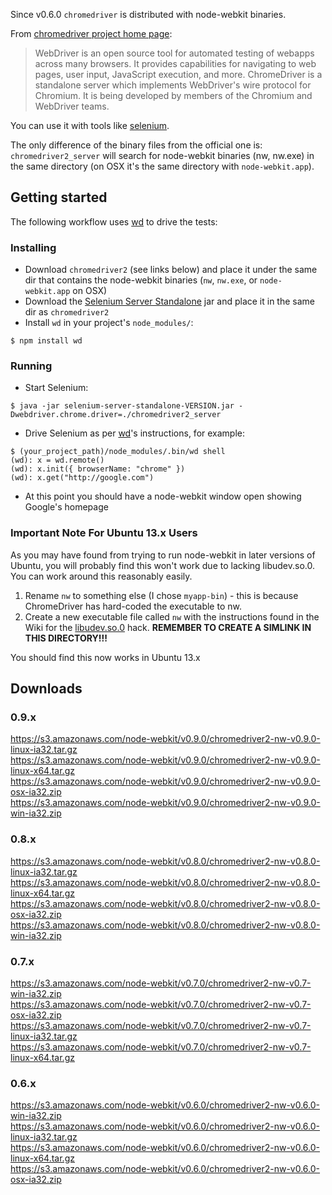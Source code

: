 Since v0.6.0 `chromedriver` is distributed with node-webkit binaries.

From [chromedriver project home page](http://code.google.com/p/chromedriver/):

> WebDriver is an open source tool for automated testing of webapps across many browsers. It provides capabilities for navigating to web pages, user input, JavaScript execution, and more. ChromeDriver is a standalone server which implements WebDriver's wire protocol for Chromium. It is being developed by members of the Chromium and WebDriver teams. 

You can use it with tools like [selenium](http://docs.seleniumhq.org/).

The only difference of the binary files from the official one is: `chromedriver2_server` will search for node-webkit binaries (nw, nw.exe) in the same directory (on OSX it's the same directory with `node-webkit.app`).

## Getting started

The following workflow uses [wd](https://github.com/admc/wd) to drive the tests:

### Installing

* Download `chromedriver2` (see links below) and place it under the same dir that contains the node-webkit binaries (`nw`, `nw.exe`, or `node-webkit.app` on OSX)
* Download the [Selenium Server Standalone](http://docs.seleniumhq.org/download/) jar and place it in the same dir as `chromedriver2`
* Install `wd` in your project's `node_modules/`:
```
$ npm install wd
```

### Running

* Start Selenium:
```
$ java -jar selenium-server-standalone-VERSION.jar -Dwebdriver.chrome.driver=./chromedriver2_server
```
* Drive Selenium as per [wd](https://github.com/admc/wd)'s instructions, for example:
```
$ (your_project_path)/node_modules/.bin/wd shell
(wd): x = wd.remote()
(wd): x.init({ browserName: "chrome" })
(wd): x.get("http://google.com")
```
* At this point you should have a node-webkit window open showing Google's homepage

### Important Note For Ubuntu 13.x Users

As you may have found from trying to run node-webkit in later versions of Ubuntu, you will probably find this won't work due to lacking libudev.so.0.  You can work around this reasonably easily.
  1. Rename `nw` to something else (I chose `myapp-bin`) - this is because ChromeDriver has hard-coded the executable to nw.
  2. Create a new executable file called `nw` with the instructions found in the Wiki for the [libudev.so.0](https://github.com/rogerwang/node-webkit/wiki/The-solution-of-lacking-libudev.so.0) hack.  **REMEMBER TO CREATE A SIMLINK IN THIS DIRECTORY!!!**

You should find this now works in Ubuntu 13.x

## Downloads
### 0.9.x
https://s3.amazonaws.com/node-webkit/v0.9.0/chromedriver2-nw-v0.9.0-linux-ia32.tar.gz  
https://s3.amazonaws.com/node-webkit/v0.9.0/chromedriver2-nw-v0.9.0-linux-x64.tar.gz  
https://s3.amazonaws.com/node-webkit/v0.9.0/chromedriver2-nw-v0.9.0-osx-ia32.zip  
https://s3.amazonaws.com/node-webkit/v0.9.0/chromedriver2-nw-v0.9.0-win-ia32.zip  
### 0.8.x
https://s3.amazonaws.com/node-webkit/v0.8.0/chromedriver2-nw-v0.8.0-linux-ia32.tar.gz  
https://s3.amazonaws.com/node-webkit/v0.8.0/chromedriver2-nw-v0.8.0-linux-x64.tar.gz  
https://s3.amazonaws.com/node-webkit/v0.8.0/chromedriver2-nw-v0.8.0-osx-ia32.zip  
https://s3.amazonaws.com/node-webkit/v0.8.0/chromedriver2-nw-v0.8.0-win-ia32.zip  
### 0.7.x
https://s3.amazonaws.com/node-webkit/v0.7.0/chromedriver2-nw-v0.7-win-ia32.zip  
https://s3.amazonaws.com/node-webkit/v0.7.0/chromedriver2-nw-v0.7-osx-ia32.zip  
https://s3.amazonaws.com/node-webkit/v0.7.0/chromedriver2-nw-v0.7-linux-ia32.tar.gz  
https://s3.amazonaws.com/node-webkit/v0.7.0/chromedriver2-nw-v0.7-linux-x64.tar.gz  
### 0.6.x
https://s3.amazonaws.com/node-webkit/v0.6.0/chromedriver2-nw-v0.6.0-win-ia32.zip  
https://s3.amazonaws.com/node-webkit/v0.6.0/chromedriver2-nw-v0.6.0-linux-ia32.tar.gz  
https://s3.amazonaws.com/node-webkit/v0.6.0/chromedriver2-nw-v0.6.0-linux-x64.tar.gz  
https://s3.amazonaws.com/node-webkit/v0.6.0/chromedriver2-nw-v0.6.0-osx-ia32.zip  